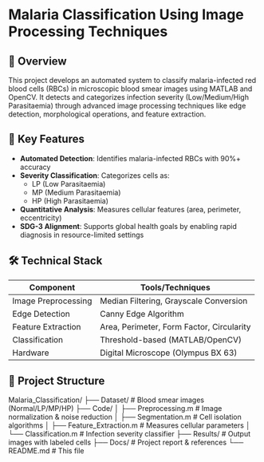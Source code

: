 # Malaria Classification Using Image Processing Techniques

## 📌 Overview
This project develops an automated system to classify malaria-infected red blood cells (RBCs) in microscopic blood smear images using MATLAB and OpenCV. It detects and categorizes infection severity (Low/Medium/High Parasitaemia) through advanced image processing techniques like edge detection, morphological operations, and feature extraction.

## 🎯 Key Features
- **Automated Detection**: Identifies malaria-infected RBCs with 90%+ accuracy
- **Severity Classification**: Categorizes cells as:
  - LP (Low Parasitaemia)
  - MP (Medium Parasitaemia) 
  - HP (High Parasitaemia)
- **Quantitative Analysis**: Measures cellular features (area, perimeter, eccentricity)
- **SDG-3 Alignment**: Supports global health goals by enabling rapid diagnosis in resource-limited settings

## 🛠️ Technical Stack
| Component          | Tools/Techniques                          |
|--------------------|-------------------------------------------|
| Image Preprocessing| Median Filtering, Grayscale Conversion    |
| Edge Detection     | Canny Edge Algorithm                      |
| Feature Extraction | Area, Perimeter, Form Factor, Circularity |
| Classification     | Threshold-based (MATLAB/OpenCV)           |
| Hardware           | Digital Microscope (Olympus BX 63)        |

## 📂 Project Structure
Malaria_Classification/
├── Dataset/ # Blood smear images (Normal/LP/MP/HP)
├── Code/
│ ├── Preprocessing.m # Image normalization & noise reduction
│ ├── Segmentation.m # Cell isolation algorithms
│ ├── Feature_Extraction.m # Measures cellular parameters
│ └── Classification.m # Infection severity classifier
├── Results/ # Output images with labeled cells
├── Docs/ # Project report & references
└── README.md # This file

